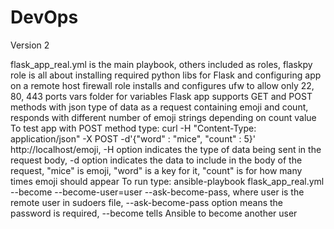 # DevOps
Version 2

flask_app_real.yml is the main playbook, others included as roles, flaskpy role is all about installing required python libs for Flask and configuring app on a remote host firewall role installs and configures ufw to allow only 22, 80, 443 ports
vars folder for variables
Flask app supports GET and POST methods with json type of data as a request containing emoji and count, responds with different number of emoji strings depending on count value
To test app with POST method type: curl -H "Content-Type: application/json" -X POST -d'{"word" : "mice", "count" : 5}' http://localhost/emoji, -H option indicates the type of data being sent in the request body, -d option indicates the data to include in the body of the request, "mice" is emoji, "word" is a key for it, "count" is for how many times emoji should appear
To run type: ansible-playbook flask_app_real.yml --become --become-user=user --ask-become-pass, where user is the remote user in sudoers file, --ask-become-pass option means the password is required, --become tells Ansible to become another user
